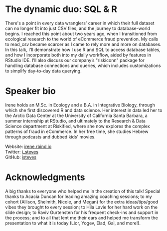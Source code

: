 # The dynamic duo: SQL & R

There's a point in every data wranglers' career in which their full dataset can no longer fit into just CSV files, and the journey to database-world begins. I reached this point about two years ago, when I transitioned from ecological research to the world of eCommerce fraud prevention. My calls to read_csv became scarcer as I came to rely more and more on databases. In this talk, I'll demonstrate how I use R and SQL to access database tables, and how I incorporate both into my daily workflow, aided by features in RStudio IDE. I'll also discuss our company’s "riskiconn" package for handling database connections and queries, which includes customizations to simplify day-to-day data querying.

# Speaker bio

Irene holds an M.Sc. in Ecology and a B.A. in Integrative Biology, through which she first discovered R and data science. Her interest in data led her to the Arctic Data Center at the University of California Santa Barbara, a summer internship at RStudio, and ultimately to the Research & Data Science department at Riskified, where she now explores the complex patterns of fraud in eCommerce. In her free time, she studies Hebrew through podcasts and dubbed kids' movies.

Website: [irene.rbind.io](https://irene.rbind.io/) <br>
Twitter: [i_steves](https://twitter.com/i_steves) <br>
GitHub: [isteves](https://github.com/isteves)

# Acknowledgments

A big thanks to everyone who helped me in the creation of this talk! Special thanks to Acacia Duncan for leading amazing coaching sessions; to my cohort (Allison, Shelmith, Nicole, and Megan) for the extra ideas/tips/good vibes they brought to every session; to Hila Lavie for her hard work on the slide design; to Raviv Gurtensten for his frequent check-ins and support in the process; and to all that lent me their ears and helped me transform the  presentation to what it is today (Lior, Yogev, Elad, Gal, and more!).

